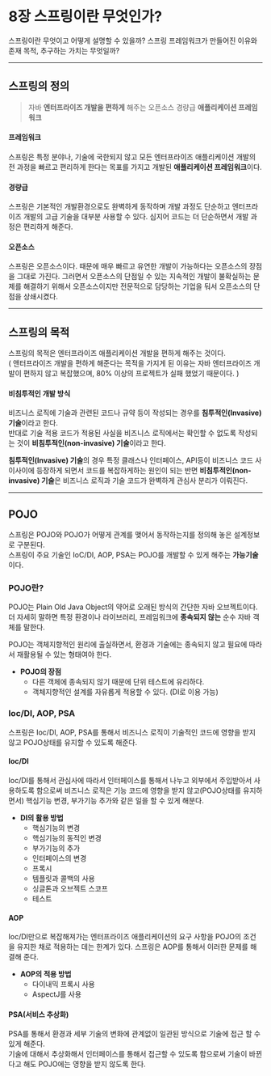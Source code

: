 # 8장 스프링이란 무엇인가?

스프링이란 무엇이고 어떻게 설명할 수 있을까?
스프링 프레임워크가 만들어진 이유와 존재 목적, 추구하는 가치는 무엇일까?

---

## 스프링의 정의

> 자바 **엔터프라이즈 개발을 편하게** 해주는 오픈소스 경량급 **애플리케이션 프레임워크**

#### 프레임워크

스프링은 특정 분야나, 기술에 국한되지 않고 모든 엔터프라이즈 애플리케이션 개발의 전 과정을 빠르고 편리하게 한다는 목표를 가지고 개발된 **애플리케이션 프레임워크**이다.

#### 경량급

스프링은 기본적인 개발환경으로도 완벽하게 동작하며 개발 과정도 단순하고 엔터프라이즈 개발의 고급 기술을 대부분 사용할 수 있다. 심지어 코드는 더 단순하면서 개발 과정은 편리하게 해준다.

#### 오픈소스

스프링은 오픈소스이다. 때문에 매우 빠르고 유연한 개발이 가능하다는 오픈소스의 장점을 그대로 가진다. 그러면서 오픈소스의 단점일 수 있는 지속적인 개발이 불확실하는 문제를 해결하기 위해서 오픈소스이지만 전문적으로 담당하는 기업을 둬서 오픈소스의 단점을 상쇄시켰다.

---

## 스프링의 목적

스프링의 목적은 엔터프라이즈 애플리케이션 개발을 편하게 해주는 것이다.  
( 앤터프라이즈 개발을 편하게 해준다는 목적을 가지게 된 이유는 자바 엔터프라이즈 개발이 편하지 않고 복잡했으며, 80% 이상의 프로젝트가 실패 했었기 때문이다. )

#### 비침투적인 개발 방식

비즈니스 로직에 기술과 관련된 코드나 규약 등이 작성되는 경우를 **침투적인(Invasive) 기술**이라고 한다.  
반대로 기술 적용 코드가 적용된 사실을 비즈니스 로직에서는 확인할 수 없도록 작성되는 것이 **비침투적인(non-invasive) 기술**이라고 한다.

**침투적인(Invasive) 기술**의 경우 특정 클래스나 인터페이스, API등이 비즈니스 코드 사이사이에 등장하게 되면서 코드를 복잡하게하는 원인이 되는 반면 **비침투적인(non-invasive) 기술**은 비즈니스 로직과 기술 코드가 완벽하게 관심사 분리가 이뤄진다.

---

## POJO

스프링은 POJO와 POJO가 어떻게 관계를 맺어서 동작하는지를 정의해 놓은 설계정보로 구분된다.  
스프링이 주요 기술인 IoC/DI, AOP, PSA는 POJO를 개발할 수 있게 해주는 **가능기술**이다.

### POJO란?

POJO는 Plain Old Java Object의 약어로 오래된 방식의 간단한 자바 오브젝트이다.  
더 자세히 말하면 특정 환경이나 라이브러리, 프레임워크에 **종속되지 않는** 순수 자바 객체를 말한다.

POJO는 객체지향적인 원리에 출실하면서, 환경과 기술에는 종속되지 않고 필요에 따라서 재활용될 수 있는 형태여야 한다.

- **POJO의 장점**
  - 다른 객체에 종속되지 않기 때문에 단위 테스트에 유리하다.
  - 객체지향적인 설계를 자유롭게 적용할 수 있다. (DI로 이용 가능)

### Ioc/DI, AOP, PSA

스프링은 Ioc/DI, AOP, PSA를 통해서 비즈니스 로직이 기술적인 코드에 영향을 받지 않고 POJO상태를 유지할 수 있도록 해준다.

#### Ioc/DI

Ioc/DI를 통해서 관심사에 따라서 인터페이스를 통해서 나누고 외부에서 주입받아서 사용하도록 함으로써 비즈니스 로직은 기능 코드에 영향을 받지 않고(POJO상태를 유지하면서) 핵심기능 변경, 부가기능 추가와 같은 일을 할 수 있게 해분다.

- **DI의 활용 방법**
  - 핵심기능의 변경
  - 핵심기능의 동적인 변경
  - 부가기능의 추가
  - 인터페이스의 변경
  - 프록시
  - 템플릿과 콜백의 사용
  - 싱글톤과 오브젝트 스코프
  - 테스트

#### AOP

Ioc/DI만으로 복잡해져가는 엔터프라이즈 애플리케이션의 요구 사항을 POJO의 조건을 유지한 채로 적용하는 데는 한계가 있다. 스프링은 AOP를 통해서 이러한 문제를 해결해 준다.

- **AOP의 적용 방법**
  - 다이내믹 프록시 사용
  - AspectJ를 사용

#### PSA(서비스 추상화)

PSA를 통해서 환경과 세부 기술의 변화에 관계없이 일관된 방식으로 기술에 접근 할 수 있게 해준다.  
기술에 대해서 추상화해서 인터페이스를 통해서 접근할 수 있도록 함으로써 기술이 바뀐다고 해도 POJO에는 영향을 받지 않도록 한다.
